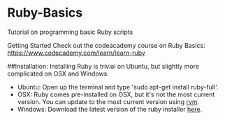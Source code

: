 # Ruby-Basics
Tutorial on programming basic Ruby scripts

Getting Started
Check out the codeacademy course on Ruby Basics: https://www.codecademy.com/learn/learn-ruby

##Installation:
  Installing Ruby is trivial on Ubuntu, but slightly more complicated on OSX and Windows. 
  * Ubuntu: Open up the terminal and type 'sudo apt-get install ruby-full'.
  * OSX: Ruby comes pre-installed on OSX, but it's not the most current version. You can update to the most current version using [rvm](https://rvm.io/).
  * Windows: Download the latest version of the ruby installer [here](http://rubyinstaller.org/downloads/).
  

